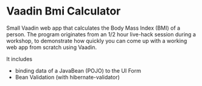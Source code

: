 # Vaadin Bmi Calculator
Small Vaadin web app that calculates the Body Mass Index (BMI) of a person.
The program originates from an 1/2 hour live-hack session during a workshop, to demonstrate how quickly you can come up with a working web app from scratch using Vaadin.

It includes
- binding data of a JavaBean (POJO) to the UI Form
- Bean Validation (with hibernate-validator)
